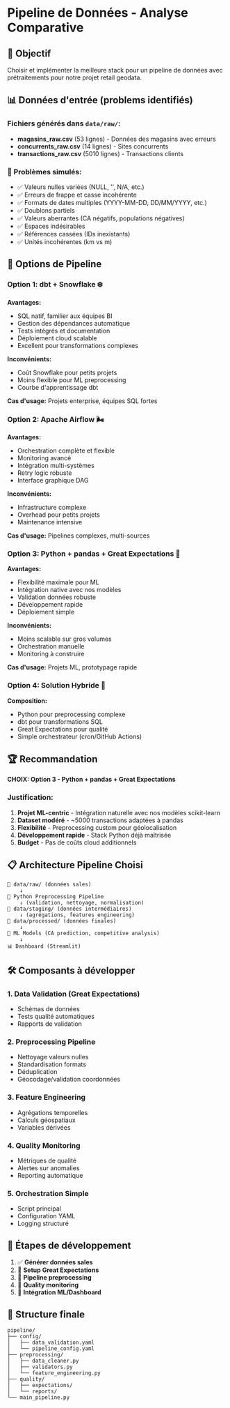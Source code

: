 # Pipeline de Données - Analyse Comparative

## 🎯 Objectif
Choisir et implémenter la meilleure stack pour un pipeline de données avec prétraitements pour notre projet retail geodata.

## 📊 Données d'entrée (problems identifiés)

### Fichiers générés dans `data/raw/`:
- **magasins_raw.csv** (53 lignes) - Données des magasins avec erreurs
- **concurrents_raw.csv** (14 lignes) - Sites concurrents 
- **transactions_raw.csv** (5010 lignes) - Transactions clients

### 🐛 Problèmes simulés:
- ✅ Valeurs nulles variées (NULL, '', N/A, etc.)
- ✅ Erreurs de frappe et casse incohérente  
- ✅ Formats de dates multiples (YYYY-MM-DD, DD/MM/YYYY, etc.)
- ✅ Doublons partiels
- ✅ Valeurs aberrantes (CA négatifs, populations négatives)
- ✅ Espaces indésirables
- ✅ Références cassées (IDs inexistants)
- ✅ Unités incohérentes (km vs m)

## 🔧 Options de Pipeline

### Option 1: dbt + Snowflake ❄️
**Avantages:**
- SQL natif, familier aux équipes BI
- Gestion des dépendances automatique
- Tests intégrés et documentation
- Déploiement cloud scalable
- Excellent pour transformations complexes

**Inconvénients:**
- Coût Snowflake pour petits projets
- Moins flexible pour ML preprocessing
- Courbe d'apprentissage dbt

**Cas d'usage:** Projets enterprise, équipes SQL fortes

### Option 2: Apache Airflow 🌬️
**Avantages:**
- Orchestration complète et flexible
- Monitoring avancé
- Intégration multi-systèmes
- Retry logic robuste
- Interface graphique DAG

**Inconvénients:**
- Infrastructure complexe
- Overhead pour petits projets
- Maintenance intensive

**Cas d'usage:** Pipelines complexes, multi-sources

### Option 3: Python + pandas + Great Expectations 🐍
**Avantages:**
- Flexibilité maximale pour ML
- Intégration native avec nos modèles
- Validation données robuste
- Développement rapide
- Déploiement simple

**Inconvénients:**
- Moins scalable sur gros volumes
- Orchestration manuelle
- Monitoring à construire

**Cas d'usage:** Projets ML, prototypage rapide

### Option 4: Solution Hybride 🔄
**Composition:**
- Python pour preprocessing complexe
- dbt pour transformations SQL
- Great Expectations pour qualité
- Simple orchestrateur (cron/GitHub Actions)

## 🏆 Recommandation

**CHOIX: Option 3 - Python + pandas + Great Expectations**

### Justification:
1. **Projet ML-centric** - Intégration naturelle avec nos modèles scikit-learn
2. **Dataset modéré** - ~5000 transactions adaptées à pandas
3. **Flexibilité** - Preprocessing custom pour géolocalisation
4. **Développement rapide** - Stack Python déjà maîtrisée
5. **Budget** - Pas de coûts cloud additionnels

## 📋 Architecture Pipeline Choisi

```
📂 data/raw/ (données sales)
    ↓
🔧 Python Preprocessing Pipeline
    ↓ (validation, nettoyage, normalisation)
📂 data/staging/ (données intermédiaires)
    ↓ (agrégations, features engineering)
📂 data/processed/ (données finales)
    ↓
🤖 ML Models (CA prediction, competitive analysis)
    ↓
📊 Dashboard (Streamlit)
```

## 🛠️ Composants à développer

### 1. Data Validation (Great Expectations)
- Schémas de données
- Tests qualité automatiques
- Rapports de validation

### 2. Preprocessing Pipeline
- Nettoyage valeurs nulles
- Standardisation formats
- Déduplication
- Géocodage/validation coordonnées

### 3. Feature Engineering
- Agrégations temporelles
- Calculs géospatiaux
- Variables dérivées

### 4. Quality Monitoring
- Métriques de qualité
- Alertes sur anomalies
- Reporting automatique

### 5. Orchestration Simple
- Script principal
- Configuration YAML
- Logging structuré

## 🚀 Étapes de développement

1. ✅ **Générer données sales** 
2. 🔄 **Setup Great Expectations**
3. 🔄 **Pipeline preprocessing**
4. 🔄 **Quality monitoring**
5. 🔄 **Intégration ML/Dashboard**

## 💾 Structure finale

```
pipeline/
├── config/
│   ├── data_validation.yaml
│   └── pipeline_config.yaml
├── preprocessing/
│   ├── data_cleaner.py
│   ├── validators.py
│   └── feature_engineering.py
├── quality/
│   ├── expectations/
│   └── reports/
└── main_pipeline.py
```